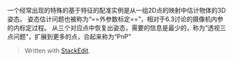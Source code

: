 一个经常出现的特殊的基于特征的配准实例是从一组2D点的映射中估计物体的3D姿态。
姿态估计问题也被称为“==外参数标定==”，相对于6.3讨论的摄像机内参的内标定过程。
从三个对应点中恢复出姿态，需要的信息是最少的，称为“透视三点问题”，扩展到更多的点，合起来称为“PnP”


> Written with [StackEdit](https://stackedit.io/).
<!--stackedit_data:
eyJoaXN0b3J5IjpbLTEyMjUzNTE3NzhdfQ==
-->